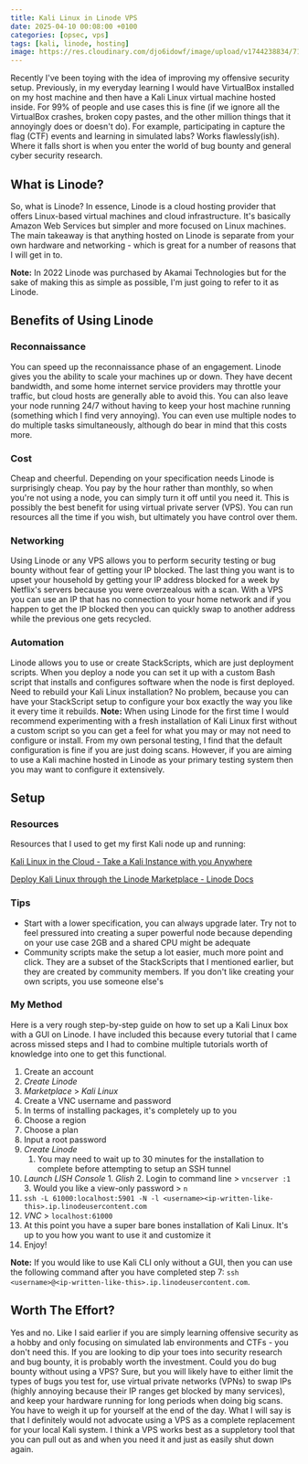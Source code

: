 ```yaml
---
title: Kali Linux in Linode VPS
date: 2025-04-10 00:08:00 +0100
categories: [opsec, vps]
tags: [kali, linode, hosting] 
image: https://res.cloudinary.com/djo6idowf/image/upload/v1744238834/7181e9fc416d5efe46f317221c87a361a381c032385bfba8_bzw62c.png
---
```

Recently I've been toying with the idea of improving my offensive security setup. Previously, in my everyday learning I would have VirtualBox installed on my host machine and then have a Kali Linux virtual machine hosted inside. For 99% of people and use cases this is fine (if we ignore all the VirtualBox crashes, broken copy pastes, and the other million things that it annoyingly does or doesn't do). For example, participating in capture the flag (CTF) events and learning in simulated labs? Works flawlessly(ish). Where it falls short is when you enter the world of bug bounty and general cyber security research.

## What is Linode?

So, what is Linode? In essence, Linode is a cloud hosting provider that offers Linux-based virtual machines and cloud infrastructure. It's basically Amazon Web Services but simpler and more focused on Linux machines. The main takeaway is that anything hosted on Linode is separate from your own hardware and networking - which is great for a number of reasons that I will get in to.

**Note:** In 2022 Linode was purchased by Akamai Technologies but for the sake of making this as simple as possible, I'm just going to refer to it as Linode.

## Benefits of Using Linode

### Reconnaissance

You can speed up the reconnaissance phase of an engagement. Linode gives you the ability to scale your machines up or down. They have decent bandwidth, and some home internet service providers may throttle your traffic, but cloud hosts are generally able to avoid this. You can also leave your node running 24/7 without having to keep your host machine running (something which I find very annoying). You can even use multiple nodes to do multiple tasks simultaneously, although do bear in mind that this costs more.

### Cost

Cheap and cheerful. Depending on your specification needs Linode is surprisingly cheap. You pay by the hour rather than monthly, so when you're not using a node, you can simply turn it off until you need it. This is possibly the best benefit for using virtual private server (VPS). You can run resources all the time if you wish, but ultimately you have control over them.

### Networking

Using Linode or any VPS allows you to perform security testing or bug bounty without fear of getting your IP blocked. The last thing you want is to upset your household by getting your IP address blocked for a week by Netflix's servers because you were overzealous with a scan. With a VPS you can use an IP that has no connection to your home network and if you happen to get the IP blocked then you can quickly swap to another address while the previous one gets recycled.

### Automation

Linode allows you to use or create StackScripts, which are just deployment scripts. When you deploy a node you can set it up with a custom Bash script that installs and configures software when the node is first deployed. Need to rebuild your Kali Linux installation? No problem, because you can have your StackScript setup to configure your box exactly the way you like it every time it rebuilds. **Note:** When using Linode for the first time I would recommend experimenting with a fresh installation of Kali Linux first without a custom script so you can get a feel for what you may or may not need to configure or install. From my own personal testing, I find that the default configuration is fine if you are just doing scans. However, if you are aiming to use a Kali machine hosted in Linode as your primary testing system then you may want to configure it extensively.

## Setup

### Resources

Resources that I used to get my first Kali node up and running:

[Kali Linux in the Cloud - Take a Kali Instance with you Anywhere](https://www.youtube.com/watch?v=Oox2hF4SZLU)

[Deploy Kali Linux through the Linode Marketplace - Linode Docs](https://www.linode.com/docs/marketplace-docs/guides/kali-linux/)

### Tips

*   Start with a lower specification, you can always upgrade later. Try not to feel pressured into creating a super powerful node because depending on your use case 2GB and a shared CPU might be adequate
*   Community scripts make the setup a lot easier, much more point and click. They are a subset of the StackScripts that I mentioned earlier, but they are created by community members. If you don't like creating your own scripts, you use someone else's

### My Method

Here is a very rough step-by-step guide on how to set up a Kali Linux box with a GUI on Linode. I have included this because every tutorial that I came across missed steps and I had to combine multiple tutorials worth of knowledge into one to get this functional.

1.  Create an account
2.  _Create Linode_
3.  _Marketplace_ \> _Kali Linux_
4.  Create a VNC username and password
5.  In terms of installing packages, it's completely up to you
6.  Choose a region
7.  Choose a plan
8.  Input a root password
9.  _Create Linode_
    1.  You may need to wait up to 30 minutes for the installation to complete before attempting to setup an SSH tunnel
10.  _Launch LISH Console_
    1.  _Glish_
    2.  Login to command line > `vncserver :1`
    3.  Would you like a view-only password > `n`
11.  `ssh -L 61000:localhost:5901 -N -l <username><ip-written-like-this>.ip.linodeusercontent.com`
12.  _VNC_ \> `localhost:61000`
13.  At this point you have a super bare bones installation of Kali Linux. It's up to you how you want to use it and customize it
14.  Enjoy!

**Note:** If you would like to use Kali CLI only without a GUI, then you can use the following command after you have completed step 7: `ssh <username>@<ip-written-like-this>.ip.linodeusercontent.com`.

## Worth The Effort?

Yes and no. Like I said earlier if you are simply learning offensive security as a hobby and only focusing on simulated lab environments and CTFs - you don't need this. If you are looking to dip your toes into security research and bug bounty, it is probably worth the investment. Could you do bug bounty without using a VPS? Sure, but you will likely have to either limit the types of bugs you test for, use virtual private networks (VPNs) to swap IPs (highly annoying because their IP ranges get blocked by many services), and keep your hardware running for long periods when doing big scans. You have to weigh it up for yourself at the end of the day. What I will say is that I definitely would not advocate using a VPS as a complete replacement for your local Kali system. I think a VPS works best as a suppletory tool that you can pull out as and when you need it and just as easily shut down again.
